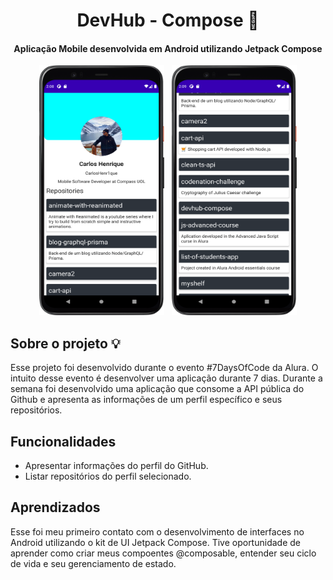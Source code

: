 <h1 align="center">
  DevHub - Compose 📱
</h1>

<h4 align="center">
  Aplicação Mobile desenvolvida em Android utilizando Jetpack Compose
</h4>

<div align="center">
  <img src=".github/profile.png" width="200" height="400" />
  &nbsp;
  <img src=".github/repositories.png" width="200" height="400" />
</div>

## Sobre o projeto 💡
Esse projeto foi desenvolvido durante o evento #7DaysOfCode da Alura. O intuito desse evento é desenvolver uma aplicação durante 7 dias.
Durante a semana foi desenvolvido uma aplicação que consome a API pública do Github e apresenta as informações de um perfil específico e seus repositórios.

## Funcionalidades

- Apresentar informações do perfil do GitHub.
- Listar repositórios do perfil selecionado.

## Aprendizados

Esse foi meu primeiro contato com o desenvolvimento de interfaces no Android utilizando o kit de UI Jetpack Compose.
Tive oportunidade de aprender como criar meus compoentes @composable, entender seu ciclo de vida e seu gerenciamento de estado.
